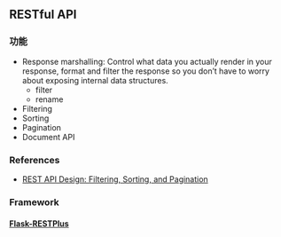 ## RESTful API
### 功能
* Response marshalling: Control what data you actually render in your response, format and filter the response so you don’t have to worry about exposing internal data structures.
    * filter
    * rename
* Filtering
* Sorting
* Pagination
* Document API
### References
* [REST API Design: Filtering, Sorting, and Pagination](https://www.moesif.com/blog/technical/api-design/REST-API-Design-Filtering-Sorting-and-Pagination/)
### Framework
#### [Flask-RESTPlus](https://flask-restplus.readthedocs.io/en/latest/index.html)